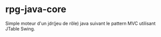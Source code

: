 # rpg-java-core
Simple moteur d'un jdr(jeu de rôle) java suivant le pattern MVC utilisant JTable Swing. 
